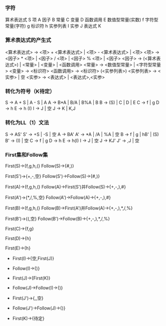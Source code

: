 ### 字符
算术表达式		    S
项		            A
因子		            B
常量		            C
变量 	            D
函数调用		        E
数值型常量(实数)		f
字符型常量(字符)		g
标识符		        h
实参列表		        I
实参  		        J
表达式		        K
### 算术表达式的产生式
<算术表达式> -> <项> + <算术表达式> | <项> - <算术表达式> | <项>
<项> -> <因子> * <项> | <因子> / <项> | <因子> % <项> | <因子>
<因子> -> (<算术表达式>) | <常量> | <变量> | <函数调用>
<常量> -> <数值型常量> | <字符型常量>
<变量> -> <标识符>
<函数调用> -> <标识符> (<实参列表>)
<实参列表> -> <实参> | 空
<实参> -> <表达式> | <表达式>,<实参>
### 转化为符号（K待定）
S -> A + S | A - S | A
A -> B*A | B/A | B%A | B
B -> (S) | C | D | E
C -> f | g 
D -> h
E -> h (I)
I -> J | 空
J -> K | K,J
### 转化为LL（1）文法
S -> AS'
S' -> +S | -S | 空
A -> BA'
A' -> *A | /A | %A | 空
B -> f | g | hB' | (S)
B' -> (I) | 空
C -> f | g
D -> h
E -> h(I) 
I -> J | 空
J -> KJ'
J' -> ,J | 空
### First集和Follow集
First(S)->{f,g,h,(}
Follow(S)->{#,)}

First(S')->{+,-,空}
Follow(S')->Follow(S)->{#,)}

First(A)->{f,g,h,(}
Follow(A)->First(S')并Follow(S)->{+,-,),#}

First(A')->{*,/,%,空}
Follow(A')->Follow(A)->{+,-,),#}

First(B)->{f,g,h,(}
Follow(B)->First(A')并Follow(A)->{+,-,),*,/,%}

First(B')->{(,空}
Follow(B')->Follow(B)->{+,-,),*,/,%}

First(C)->{f,g}

First(D)->{h}

First(E)->{h}

- First(I)->{空,First(J)}
- Follow(I)->{)}

- First(J)->{First(K)}
- Follow(J)->Follow(I)->{)}

- First(J')->{,,空}
- Follow(J')->Follow(J)->{)}

- First(K)->{待定}
